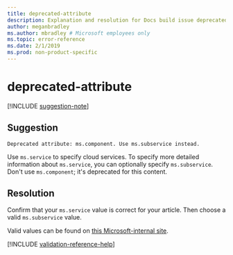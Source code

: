 ```yaml
---
title: deprecated-attribute
description: Explanation and resolution for Docs build issue deprecated-attribute
author: meganbradley
ms.author: mbradley # Microsoft employees only
ms.topic: error-reference
ms.date: 2/1/2019
ms.prod: non-product-specific
---
```

# deprecated-attribute

[!INCLUDE [suggestion-note](includes/suggestion-note.md)]

## Suggestion

`Deprecated attribute: ms.component. Use ms.subservice instead.`

Use `ms.service` to specify cloud services. To specify more detailed information about `ms.service`, you can optionally specify `ms.subservice`. Don't use `ms.component`; it's deprecated for this content.

## Resolution

Confirm that your `ms.service` value is correct for your article. Then choose a valid `ms.subservice` value.

Valid values can be found on [this Microsoft-internal site](https://docsmetadatatool.azurewebsites.net/allowlists).

<!--make sure to add this file to your includes folder and verify the path-->
[!INCLUDE [validation-reference-help](includes/validation-reference-help.md)]
